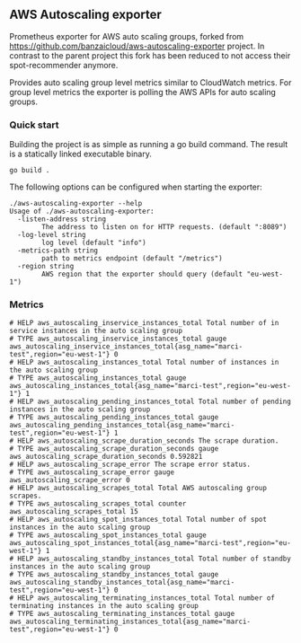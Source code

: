 ## AWS Autoscaling exporter

Prometheus exporter for AWS auto scaling groups, forked from https://github.com/banzaicloud/aws-autoscaling-exporter project. In contrast to the parent project this fork has been reduced to not access their spot-recommender anymore.

Provides auto scaling group level metrics similar to CloudWatch metrics. For group level metrics the exporter is polling the AWS APIs for auto scaling groups.

### Quick start

Building the project is as simple as running a go build command. The result is a statically linked executable binary.
```
go build .
```

The following options can be configured when starting the exporter:

```
./aws-autoscaling-exporter --help
Usage of ./aws-autoscaling-exporter:
  -listen-address string
        The address to listen on for HTTP requests. (default ":8089")
  -log-level string
        log level (default "info")
  -metrics-path string
        path to metrics endpoint (default "/metrics")
  -region string
        AWS region that the exporter should query (default "eu-west-1")
```

### Metrics

```
# HELP aws_autoscaling_inservice_instances_total Total number of in service instances in the auto scaling group
# TYPE aws_autoscaling_inservice_instances_total gauge
aws_autoscaling_inservice_instances_total{asg_name="marci-test",region="eu-west-1"} 0
# HELP aws_autoscaling_instances_total Total number of instances in the auto scaling group
# TYPE aws_autoscaling_instances_total gauge
aws_autoscaling_instances_total{asg_name="marci-test",region="eu-west-1"} 1
# HELP aws_autoscaling_pending_instances_total Total number of pending instances in the auto scaling group
# TYPE aws_autoscaling_pending_instances_total gauge
aws_autoscaling_pending_instances_total{asg_name="marci-test",region="eu-west-1"} 1
# HELP aws_autoscaling_scrape_duration_seconds The scrape duration.
# TYPE aws_autoscaling_scrape_duration_seconds gauge
aws_autoscaling_scrape_duration_seconds 0.592821
# HELP aws_autoscaling_scrape_error The scrape error status.
# TYPE aws_autoscaling_scrape_error gauge
aws_autoscaling_scrape_error 0
# HELP aws_autoscaling_scrapes_total Total AWS autoscaling group scrapes.
# TYPE aws_autoscaling_scrapes_total counter
aws_autoscaling_scrapes_total 15
# HELP aws_autoscaling_spot_instances_total Total number of spot instances in the auto scaling group
# TYPE aws_autoscaling_spot_instances_total gauge
aws_autoscaling_spot_instances_total{asg_name="marci-test",region="eu-west-1"} 1
# HELP aws_autoscaling_standby_instances_total Total number of standby instances in the auto scaling group
# TYPE aws_autoscaling_standby_instances_total gauge
aws_autoscaling_standby_instances_total{asg_name="marci-test",region="eu-west-1"} 0
# HELP aws_autoscaling_terminating_instances_total Total number of terminating instances in the auto scaling group
# TYPE aws_autoscaling_terminating_instances_total gauge
aws_autoscaling_terminating_instances_total{asg_name="marci-test",region="eu-west-1"} 0
```
